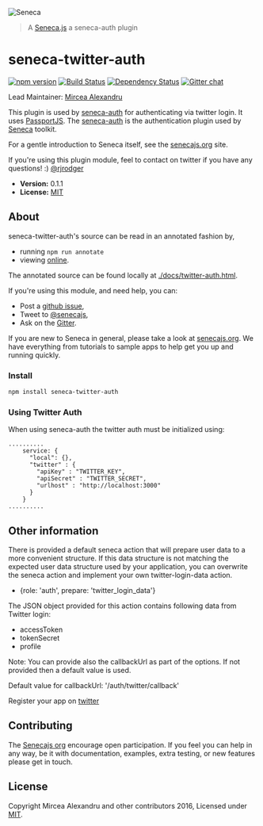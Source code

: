 ![Seneca](http://senecajs.org/files/assets/seneca-logo.png)
> A [Seneca.js](https://github.com/senecajs/) a seneca-auth plugin

# seneca-twitter-auth

[![npm version][npm-badge]][npm-url]
[![Build Status][travis-badge]][travis-url]
[![Dependency Status][david-badge]][david-url]
[![Gitter chat][gitter-badge]][gitter-url]

Lead Maintainer: [Mircea Alexandru](https://github.com/mirceaalexandru)

This plugin is used by [seneca-auth](https://www.npmjs.com/package/seneca-auth) for authenticating via twitter login.
It uses [PassportJS](http://passportjs.org). The [seneca-auth](https://www.npmjs.com/package/seneca-auth) is the
authentication plugin used by [Seneca](http://senecajs.org) toolkit.

For a gentle introduction to Seneca itself, see the [senecajs.org](http://senecajs.org) site.

If you're using this plugin module, feel to contact on twitter if you have any questions! :) [@rjrodger](http://twitter.com/rjrodger)

- __Version:__ 0.1.1
- __License:__ [MIT](./LICENSE)

## About

seneca-twitter-auth's source can be read in an annotated fashion by,

- running `npm run annotate`
- viewing [online](http://htmlpreview.github.com/?https://github.com/senecajs/seneca-twitter-auth/blob/master/docs/twitter-auth.html).

The annotated source can be found locally at [./docs/twitter-auth.html](./docs/twitter-auth.html).

If you're using this module, and need help, you can:

- Post a [github issue](https://github.com/senecajs/seneca-twitter-auth/issues),
- Tweet to [@senecajs](https://twitter.com/senecajs),
- Ask on the [Gitter][gitter-url].

If you are new to Seneca in general, please take a look at [senecajs.org](http://senecajs.org/). We have everything from
tutorials to sample apps to help get you up and running quickly.

### Install

```sh
npm install seneca-twitter-auth
```

### Using Twitter Auth

When using seneca-auth the twitter auth must be initialized using:

```
..........
    service: {
      "local": {},
      "twitter" : {
        "apiKey" : "TWITTER_KEY",
        "apiSecret" : "TWITTER_SECRET",
        "urlhost" : "http://localhost:3000"
      }
    }
..........

```

## Other information

There is provided a default seneca action that will prepare user data to a more convenient structure.
If this data structure is not matching the expected user data structure used by your application, you can overwrite the
seneca action and implement your own twitter-login-data action.

 - {role: 'auth', prepare: 'twitter_login_data'}

The JSON object provided for this action contains following data from Twitter login:
 - accessToken
 - tokenSecret
 - profile


 Note: You can provide also the callbackUrl as part of the options. If not provided then a default value is used.

 Default value for callbackUrl: '/auth/twitter/callback'


Register your app on [twitter](https://apps.twitter.com/)

## Contributing
The [Senecajs org](https://github.com/senecajs/) encourage open participation. If you feel you can help in any way, be it with
documentation, examples, extra testing, or new features please get in touch.

## License
Copyright Mircea Alexandru and other contributors 2016, Licensed under [MIT](./LICENSE).

[npm-badge]: https://badge.fury.io/js/seneca-local-auth.svg
[npm-url]: https://badge.fury.io/js/seneca-local-auth
[david-badge]: https://david-dm.org/mirceaalexandru/seneca-local-auth.svg
[david-url]: https://david-dm.org/mirceaalexandru/seneca-local-auth
[gitter-badge]: https://badges.gitter.im/senecajs/seneca.png
[gitter-url]: https://gitter.im/senecajs/seneca
[travis-badge]: https://travis-ci.org/mirceaalexandru/seneca-local-auth.svg
[travis-url]: https://travis-ci.org/mirceaalexandru/seneca-local-auth